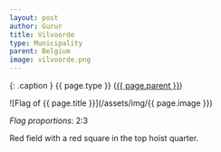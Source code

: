 ```yaml
---
layout: post
author: Gurur
title: Vilvoorde
type: Municipality
parent: Belgium
image: vilvoorde.png
---
```

{: .caption }
{{ page.type }} ([{{ page.parent }}](/2019/03/14/belgium.html))

![Flag of {{ page.title }}](/assets/img/{{ page.image }})

*Flag proportions*: 2:3

Red field with a red square in the top hoist quarter.